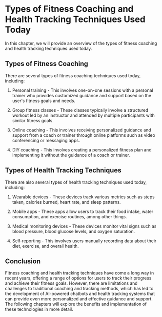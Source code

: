 Types of Fitness Coaching and Health Tracking Techniques Used Today
==================================================================================================================================

In this chapter, we will provide an overview of the types of fitness coaching and health tracking techniques used today.

Types of Fitness Coaching
-------------------------

There are several types of fitness coaching techniques used today, including:

1. Personal training - This involves one-on-one sessions with a personal trainer who provides customized guidance and support based on the user's fitness goals and needs.

2. Group fitness classes - These classes typically involve a structured workout led by an instructor and attended by multiple participants with similar fitness goals.

3. Online coaching - This involves receiving personalized guidance and support from a coach or trainer through online platforms such as video conferencing or messaging apps.

4. DIY coaching - This involves creating a personalized fitness plan and implementing it without the guidance of a coach or trainer.

Types of Health Tracking Techniques
-----------------------------------

There are also several types of health tracking techniques used today, including:

1. Wearable devices - These devices track various metrics such as steps taken, calories burned, heart rate, and sleep patterns.

2. Mobile apps - These apps allow users to track their food intake, water consumption, and exercise routines, among other things.

3. Medical monitoring devices - These devices monitor vital signs such as blood pressure, blood glucose levels, and oxygen saturation.

4. Self-reporting - This involves users manually recording data about their diet, exercise, and overall health.

Conclusion
----------

Fitness coaching and health tracking techniques have come a long way in recent years, offering a range of options for users to track their progress and achieve their fitness goals. However, there are limitations and challenges to traditional coaching and tracking methods, which has led to the development of AI-powered chatbots and health tracking systems that can provide even more personalized and effective guidance and support. The following chapters will explore the benefits and implementation of these technologies in more detail.


